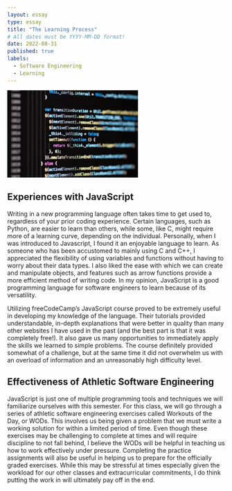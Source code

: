 ```yaml
---
layout: essay
type: essay
title: "The Learning Process"
# All dates must be YYYY-MM-DD format!
date: 2022-08-31
published: true
labels:
  - Software Engineering
  - Learning
---
```


<img width="60%" class="text-center p-4" src="../img/programming.jpg">

## Experiences with JavaScript

Writing in a new programming language often takes time to get used to, regardless of your prior coding experience. Certain languages, such as Python, are easier to learn than others, while some, like C, might require more of a learning curve, depending on the individual. Personally, when I was introduced to Javascript, I found it an enjoyable language to learn. As someone who has been accustomed to mainly using C and C++, I appreciated the flexibility of using variables and functions without having to worry about their data types. I also liked the ease with which we can create and manipulate objects, and features such as arrow functions provide a more efficient method of writing code. In my opinion, JavaScript is a good programming language for software engineers to learn because of its versatility.

Utilizing freeCodeCamp’s JavaScript course proved to be extremely useful in developing my knowledge of the language. Their tutorials provided understandable, in-depth explanations that were better in quality than many other websites I have used in the past (and the best part is that it was completely free!). It also gave us many opportunities to immediately apply the skills we learned to simple problems. The course definitely provided somewhat of a challenge, but at the same time it did not overwhelm us with an overload of information and an unreasonably high difficulty level. 

## Effectiveness of Athletic Software Engineering

JavaScript is just one of multiple programming tools and techniques we will familiarize ourselves with this semester. For this class, we will go through a series of athletic software engineering exercises called Workouts of the Day, or WODs. This involves us being given a problem that we must write a working solution for within a limited period of time. Even though these exercises may be challenging to complete at times and will require discipline to not fall behind, I believe the WODs will be helpful in teaching us how to work effectively under pressure. Completing the practice assignments will also be useful in helping us to prepare for the officially graded exercises. While this may be stressful at times especially given the workload for our other classes and extracurricular commitments, I do think putting the work in will ultimately pay off in the end. 
